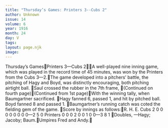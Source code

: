 ```yaml
---
title: "Thursday’s Games: Printers 3--Cubs 2"
author: Unknown
issue: 14
volume: 6
year: 1916
month: 24
day: V
tags:
layout: page.njk
image:
---
```

Thursday’s GamesPrinters 3—Cubs 2A well-played nine inning game, which was played in the record time of 45 minutes, was won by the Printers from the Cubs 3—2.The game developed into a pitchers’ battle, the pitching of Hagy and Boyd, was distinctly encouraging, both pitching airtight ball. Saul crossed the rubber in the 7th frame, (Continued on fourth page)(Continued from 1st page)With the winning tally, when Baumgartner sacrificed. Hagy fanned 6, passed 1, and hit by pitched ball. Boyd fanned 8 and passed 1. Baumgartner’s running catch was coted the fielding gem of the game. Score by innings as follows:R. H. E. Cubs 2 0 0 0 0 0 0 0 0—2 5 0 Printers 0 0 0 2 0 0 1 0 0—3 8 1 Doubles, —Hagy; Jacoby; Baum.Umpires Fred and Andy.
